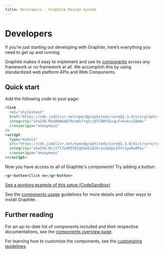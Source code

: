 ```yaml
---
title: Developers - Graphite Design System
---
```


# Developers

<p class="intro">If you’re just starting out developing with Graphite, here’s everything you need to get up and running.</p>

Graphite makes it easy to implement and use its [components](/components/overview) across any framework or no framework at all. We accomplish this by using standardized web platform APIs and Web Components.

## Quick start

Add the following code to your page:

```html
<link
  rel="stylesheet"
  href="https://cdn.jsdelivr.net/npm/@graphiteds/core@1.3.0/css/graphite.bundle.css"
  integrity="sha256-Maq0H86dB7RsnWif+qVcjQTCDWf91cqcF+kokcsZ8m0="
  crossorigin="anonymous"
/>
<script
  type="module"
  src="https://cdn.jsdelivr.net/npm/@graphiteds/core@1.3.0/dist/core/core.esm.js"
  integrity="sha256-NrjIfTJu9PD39IgVamIs81brasXpGpL93f+2ywRu0Ps="
  crossorigin="anonymous"
></script>
```

Now you have access to all of Graphite's components! Try adding a button:

```html
<gr-button>Click me</gr-button>
```

[See a working example of this setup (CodeSandbox)](https://codesandbox.io/s/graphiteds-script-tag-example-9foz6)

See the [components usage](/guidelines/components-usage) guidelines for more details and other ways to install Graphite.

## Further reading

For an up-to-date list of components included and their respective documentations, see the [components overview page](/components/overview).

For learning how to customize the components, see the [customizing guidelines](/guidelines/customizing).
